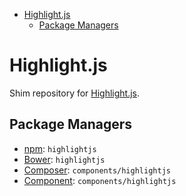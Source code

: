<!-- START doctoc generated TOC please keep comment here to allow auto update -->
<!-- DON'T EDIT THIS SECTION, INSTEAD RE-RUN doctoc TO UPDATE -->

- [Highlight.js](#highlightjs)
  - [Package Managers](#package-managers)

<!-- END doctoc generated TOC please keep comment here to allow auto update -->

Highlight.js
============

Shim repository for [Highlight.js](http://highlightjs.org/).

Package Managers
----------------

* [npm](http://npm.im): `highlightjs`
* [Bower](http://bower.io): `highlightjs`
* [Composer](http://packagist.org/packages/components/highlightjs): `components/highlightjs`
* [Component](http://component.io): `components/highlightjs`
